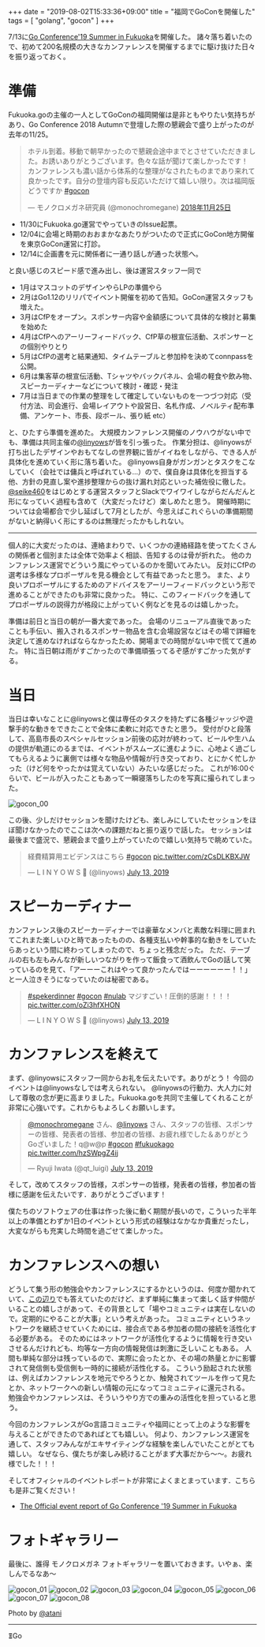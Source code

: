 +++
date = "2019-08-02T15:33:36+09:00"
title = "福岡でGoConを開催した"
tags = [ "golang", "gocon" ]
+++


7/13に[Go Conference'19 Summer in Fukuoka](https://fukuoka.gocon.jp/)を開催した。
諸々落ち着いたので、初めて200名規模の大きなカンファレンスを開催するまでに駆け抜けた日々を振り返っておく。

# 準備

Fukuoka.goの主催の一人としてGoConの福岡開催は是非ともやりたい気持ちがあり、Go Conference 2018 Autumnで登壇した際の懇親会で盛り上がったのが去年の11/25。

<blockquote class="twitter-tweet" data-lang="ja"><p lang="ja" dir="ltr">ホテル到着。移動で朝早かったので懇親会途中までとさせていただきました。お誘いありがとうございます。色々な話が聞けて楽しかったです！ カンファレンスも濃い話から体系的な整理がなされたものまであり来れて良かったです。自分の登壇内容も反応いただけて嬉しい限り。次は福岡版どうですか <a href="https://twitter.com/hashtag/gocon?src=hash&amp;ref_src=twsrc%5Etfw">#gocon</a></p>&mdash; モノクロメガネ研究員 (@monochromegane) <a href="https://twitter.com/monochromegane/status/1066697776912691200?ref_src=twsrc%5Etfw">2018年11月25日</a></blockquote>
<script async src="https://platform.twitter.com/widgets.js" charset="utf-8"></script>

- 11/30にFukuoka.go運営でやっていきのIssue起票。
- 12/04に会場と時期のおおまかなあたりがついたので正式にGoCon地方開催を東京GoCon運営に打診。
- 12/14に企画書を元に関係者に一通り話しが通った状態へ。

と良い感じのスピード感で進み出し、後は運営スタッフ一同で

- 1月はマスコットのデザインやらLPの準備やら
- 2月はGo1.12のリリパでイベント開催を初めて告知。GoCon運営スタッフも増えた。
- 3月はCfPをオープン。スポンサー内容や金額感について具体的な検討と募集を始めた
- 4月はCfPへのアーリーフィードバック、CfP草の根宣伝活動、スポンサーとの個別やりとり
- 5月はCfPの選考と結果通知、タイムテーブルと参加枠を決めてconnpassを公開。
- 6月は集客草の根宣伝活動、Tシャツやバックパネル、会場の軽食や飲み物、スピーカーディナーなどについて検討・確認・発注
- 7月は当日までの作業の整理をして確定していないものを一つづつ対応（受付方法、司会進行、会場レイアウトや設営日、名札作成、ノベルティ配布準備、アンケート、市長、段ボール、張り紙 etc）

と、ひたすら準備を進めた。
大規模カンファレンス開催のノウハウがない中でも、準備は共同主催の[@linyows](https://twitter.com/linyows)が皆を引っ張った。
作業分担は、@linyowsが打ち出したデザインやおもてなしの世界観に皆がイイねをしながら、できる人が具体化を進めていく形に落ち着いた。
@linyows自身がガンガンとタスクをこなしていく（会社では傭兵と呼ばれている...）ので、僕自身は具体化を担当する他、方針の見直し案や進捗整理からの抜け漏れ対応といった補佐役に徹した。
[@seike460](https://twitter.com/seike460)をはじめとする運営スタッフとSlackでワイワイしながらだんだんと形になっていく過程も含めて（大変だったけど）楽しめたと思う。
開催時期については会場都合で少し延ばして7月としたが、今思えばこれぐらいの準備期間がないと納得いく形にするのは無理だったかもしれない。

---

個人的に大変だったのは、連絡まわりで、いくつかの連絡経路を使ってたくさんの関係者と個別または全体で効率よく相談、告知するのは骨が折れた。
他のカンファレンス運営でどういう風にやっているのかを聞いてみたい。
反対にCfPの選考は多様なプロポーザルを見る機会として有益であったと思う。
また、より良いプロポーザルにするためのアドバイスをアーリーフィードバックという形で進めることができたのも非常に良かった。
特に、このフィードバックを通してプロポーザルの説得力が格段に上がっていく例などを見るのは嬉しかった。

準備は前日と当日の朝が一番大変であった。
会場のリニューアル直後であったことも手伝い、搬入されるスポンサー物品を含む会場設営などはその場で詳細を決定して進めなければならなかったため、開場までの時間がない中で慌てて進めた。
特に当日朝は雨がすごかったので準備頑張ってるぞ感がすごかった気がする。

# 当日

当日は幸いなことに@linyowsと僕は専任のタスクを持たずに各種ジャッジや遊撃手的な動きをできたことで全体に柔軟に対応できたと思う。
受付がひと段落して、高島市長のスペシャルセッション前後の応対が終わって、ビールや生ハムの提供が軌道にのるまでは、イベントがスムーズに進むように、心地よく過ごしてもらえるように裏側では様々な物品や情報が行き交っており、とにかく忙しかった（けど何をやったかは覚えていない）みたいな感じだった。
これが16:00ぐらいで、ビールが入ったこともあって一瞬寝落ちしたのを写真に撮られてしまった。

![gocon_00](/images/2019/08/gocon_00.jpg)

この後、少しだけセッションを聞けたけども、楽しみにしていたセッションをほぼ聞けなかったのでここは次への課題だねと振り返りで話した。
セッションは最後まで盛況で、懇親会まで盛り上がっていたので嬉しい気持ちで眺めていた。


<blockquote class="twitter-tweet"><p lang="ja" dir="ltr">経費精算用エビデンスはこちら <a href="https://twitter.com/hashtag/gocon?src=hash&amp;ref_src=twsrc%5Etfw">#gocon</a> <a href="https://t.co/zCsDLKBXJW">pic.twitter.com/zCsDLKBXJW</a></p>&mdash; L I N Y O W S 🤡 (@linyows) <a href="https://twitter.com/linyows/status/1150059130633068544?ref_src=twsrc%5Etfw">July 13, 2019</a></blockquote> <script async src="https://platform.twitter.com/widgets.js" charset="utf-8"></script>

# スピーカーディナー

カンファレンス後のスピーカーディナーでは豪華なメンバと素敵な料理に囲まれてこれまた楽しいひと時であったものの、各種支払いや幹事的な動きをしていたらあっという間に終わってしまったので、ちょっと残念だった。
ただ、テーブルの右も左もみんなが新しいつながりを作って飯食って酒飲んでGoの話して笑っているのを見て、「アーーーこれはやって良かったんではーーーーーー！！」と一人泣きそうになっていたのは秘密である。

<blockquote class="twitter-tweet"><p lang="ja" dir="ltr"><a href="https://twitter.com/hashtag/spekerdinner?src=hash&amp;ref_src=twsrc%5Etfw">#spekerdinner</a> <a href="https://twitter.com/hashtag/gocon?src=hash&amp;ref_src=twsrc%5Etfw">#gocon</a> <a href="https://twitter.com/hashtag/nulab?src=hash&amp;ref_src=twsrc%5Etfw">#nulab</a> マジすごい！圧倒的感謝！！！！ <a href="https://t.co/oZi3hfXHON">pic.twitter.com/oZi3hfXHON</a></p>&mdash; L I N Y O W S 🤡 (@linyows) <a href="https://twitter.com/linyows/status/1150008128953413632?ref_src=twsrc%5Etfw">July 13, 2019</a></blockquote> <script async src="https://platform.twitter.com/widgets.js" charset="utf-8"></script>

# カンファレンスを終えて

まず、@linyowsにスタッフ一同からお礼を伝えたいです。ありがとう！
今回のイベントは@linyowsなしでは考えられない。
@linyowsの行動力、大人力に対して尊敬の念が更に高まりました。Fukuoka.goを共同で主催してくれることが非常に心強いです。これからもよろしくお願いします。

<blockquote class="twitter-tweet"><p lang="ja" dir="ltr"><a href="https://twitter.com/monochromegane?ref_src=twsrc%5Etfw">@monochromegane</a> さん、<a href="https://twitter.com/linyows?ref_src=twsrc%5Etfw">@linyows</a> さん、スタッフの皆様、スポンサーの皆様、発表者の皆様、参加者の皆様、お疲れ様でした＆ありがとうGoざいました！q@w@p <a href="https://twitter.com/hashtag/gocon?src=hash&amp;ref_src=twsrc%5Etfw">#gocon</a> <a href="https://twitter.com/hashtag/fukuokago?src=hash&amp;ref_src=twsrc%5Etfw">#fukuokago</a> <a href="https://t.co/hzSWpgZ4ij">pic.twitter.com/hzSWpgZ4ij</a></p>&mdash; Ryuji Iwata (@qt_luigi) <a href="https://twitter.com/qt_luigi/status/1150069073427886080?ref_src=twsrc%5Etfw">July 13, 2019</a></blockquote> <script async src="https://platform.twitter.com/widgets.js" charset="utf-8"></script>

そして，改めてスタッフの皆様，スポンサーの皆様，発表者の皆様，参加者の皆様に感謝を伝えたいです．ありがとうございます！

僕たちのソフトウェアの仕事は作った後に動く期間が長いので，こういった半年以上の準備とわずか1日のイベントという形式の経験はなかなか貴重だったし，大変ながらも充実した時間を過ごせて楽しかった。

# カンファレンスへの想い


どうして集う形の勉強会やカンファレンスにするかというのは、何度か聞かれていて、[この辺り](https://pr.forkwell.com/2018-10-01-community_lovers/)でも答えていたのだけど、まず単純に集まって楽しく話す仲間がいることの嬉しさがあって、その背景として「場やコミュニティは実在しないので。定期的にやることが大事」という考えがあった。
コミュニティというネットワークを継続させていくためには、接合点である参加者の間の接続を活性化する必要がある。
そのためにはネットワークが活性化するように情報を行き交いさせるんだけれども、均等な一方向の情報発信は刺激に乏しいこともある。
人間も単純な部分は残っているので、実際に会ったとか、その場の熱量とかに影響されて発信側も受信側も一時的に接続が活性化する。
こういう励起された状態は、例えばカンファレンスを地元でやろうとか、触発されてツールを作って見たとか、ネットワークへの新しい情報の元になってコミュニティに還元される。
勉強会やカンファレンスは、そういうやり方での重みの活性化を担っていると思う。

今回のカンファレンスがGo言語コミュニティや福岡にとって上のような影響を与えることができたのであればとても嬉しい。
何より、カンファレンス運営を通して、スタッフみんながエキサイティングな経験を楽しんでいたことがとても嬉しい。
なぜなら、僕たちが楽しみ続けることがまず大事だから〜〜。お疲れ様でした！！！

そしてオフィシャルのイベントレポートが非常によくまとまっています．こちらも是非ご覧ください！

- [The Official event report of Go Conference '19 Summer in Fukuoka](https://fukuoka.gocon.jp/report/)

# フォトギャラリー

最後に、誰得 モノクロメガネ フォトギャラリーを置いておきます。いやぁ、楽しんでるなあ〜

![gocon_01](/images/2019/08/gocon_01.jpg)
![gocon_02](/images/2019/08/gocon_02.jpg)
![gocon_03](/images/2019/08/gocon_03.jpg)
![gocon_04](/images/2019/08/gocon_04.jpg)
![gocon_05](/images/2019/08/gocon_05.jpg)
![gocon_06](/images/2019/08/gocon_06.jpg)
![gocon_07](/images/2019/08/gocon_07.jpg)
![gocon_08](/images/2019/08/gocon_08.jpg)

Photo by [@atani](https://twitter.com/atani)

---

𝝣Go

